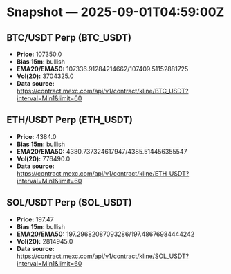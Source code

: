 # Snapshot — 2025-09-01T04:59:00Z

## BTC/USDT Perp (BTC_USDT)
- **Price:** 107350.0
- **Bias 15m:** bullish
- **EMA20/EMA50:** 107336.91284214662/107409.51152881725
- **Vol(20):** 3704325.0
- **Data source:** https://contract.mexc.com/api/v1/contract/kline/BTC_USDT?interval=Min1&limit=60

## ETH/USDT Perp (ETH_USDT)
- **Price:** 4384.0
- **Bias 15m:** bullish
- **EMA20/EMA50:** 4380.737324617947/4385.514456355547
- **Vol(20):** 776490.0
- **Data source:** https://contract.mexc.com/api/v1/contract/kline/ETH_USDT?interval=Min1&limit=60

## SOL/USDT Perp (SOL_USDT)
- **Price:** 197.47
- **Bias 15m:** bullish
- **EMA20/EMA50:** 197.29682087093286/197.48676984444242
- **Vol(20):** 2814945.0
- **Data source:** https://contract.mexc.com/api/v1/contract/kline/SOL_USDT?interval=Min1&limit=60
